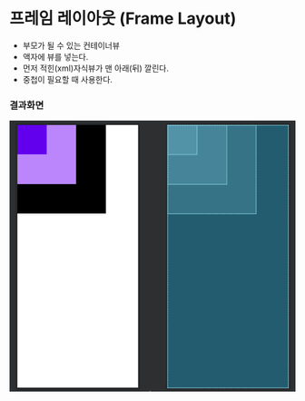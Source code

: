 # 프레임 레이아웃 (Frame Layout)
- 부모가 될 수 있는 컨테이너뷰
- 액자에 뷰를 넣는다.
- 먼저 적힌(xml)자식뷰가 맨 아래(뒤) 깔린다. 
- 중첩이 필요할 때 사용한다.

### 결과화면
![결과화면](./결과.PNG)
